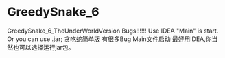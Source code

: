 # GreedySnake_6
GreedySnake_6_TheUnderWorldVersion Bugs!!!!!!
Use IDEA
"Main" is start.
Or you can use .jar;
贪吃蛇简单版 有很多Bug Main文件启动 最好用IDEA,你当然也可以选择运行jar包。
